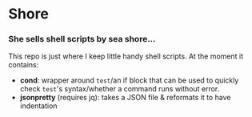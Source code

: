 # Shore

### She sells shell scripts by sea shore...

This repo is just where I keep little handy shell scripts. At the moment it 
contains:

- **cond**: wrapper around `test`/an if block that can be used to quickly 
  check `test`'s syntax/whether a command runs without error.
- **jsonpretty** (requires jq): takes a JSON file & reformats it to have 
  indentation
